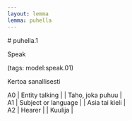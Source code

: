```yaml
---
layout: lemma
lemma: puhella
---
```


<div class="sense">
# <span class="sensename">puhella.1</span>

<span class="description">Speak</span>

(tags: model:speak.01)

<span class="description">Kertoa sanallisesti</span>

A0 | Entity talking |   | Taho, joka puhuu |  
A1 | Subject or language |   | Asia tai kieli |  
A2 | Hearer |   | Kuulija |  

</div>

